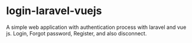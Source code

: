 # login-laravel-vuejs
A simple web application with authentication process with laravel and vue js. Login, Forgot password, Register, and also disconnect.
